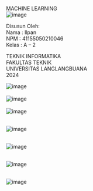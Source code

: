 MACHINE LEARNING 
<br>
![image](https://github.com/user-attachments/assets/66fbc33f-2ed6-4de2-beea-02dfb5b91992)



Disusun Oleh:<br>
Nama	: Ilpan <br>
NPM 	: 41155050210046 <br>
Kelas	: A – 2 <bre>

TEKNIK INFORMATIKA <br>
FAKULTAS TEKNIK<br>
UNIVERSITAS LANGLANGBUANA<br>
2024<br>

![image](https://github.com/user-attachments/assets/b0fe0019-969c-4c01-ba9b-a0ecac3c7024) <br> <br>
![image](https://github.com/user-attachments/assets/9bbb367f-ffe8-430c-a9d7-977266f99653)<br> <br>
![image](https://github.com/user-attachments/assets/c970a1bb-f3fb-4814-b81e-afe593d310b8)<br> <br>

![image](https://github.com/user-attachments/assets/8b59b5f8-4036-4ccc-b605-fadf6fc58262)<br> <br>

![image](https://github.com/user-attachments/assets/601c8b67-d466-4fcd-b8a5-eba88a11a2ad)<br> <br>

![image](https://github.com/user-attachments/assets/74f24efd-16a1-4e5a-8b30-80a21e79666f)<br> <br>

![image](https://github.com/user-attachments/assets/5eb21f4e-a438-4338-8501-345ed36b1d74)<br> <br>
